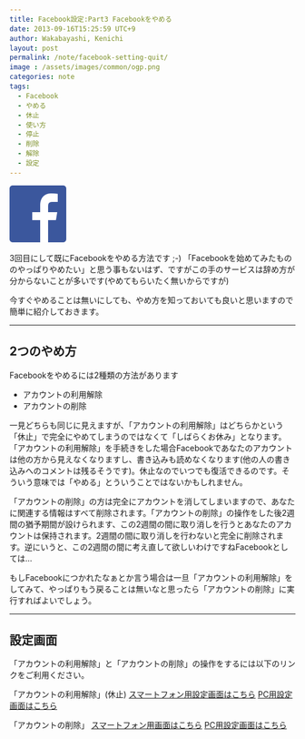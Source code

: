 ```yaml
---
title: Facebook設定:Part3 Facebookをやめる
date: 2013-09-16T15:25:59 UTC+9
author: Wakabayashi, Kenichi
layout: post
permalink: /note/facebook-setting-quit/
image : /assets/images/common/ogp.png
categories: note
tags:
  - Facebook
  - やめる
  - 休止
  - 使い方
  - 停止
  - 削除
  - 解除
  - 設定
---
```

![Facebook](/assets/images/2013/09/FB-f-Logo__blue_100.png)

3回目にして既にFacebookをやめる方法です ;-)
「Facebookを始めてみたもののやっぱりやめたい」と思う事もないはず、ですがこの手のサービスは辞め方が分からないことが多いです(やめてもらいたく無いからですが)

今すぐやめることは無いにしても、やめ方を知っておいても良いと思いますので簡単に紹介しておきます。

- - -
## 2つのやめ方
Facebookをやめるには2種類の方法があります


- アカウントの利用解除
- アカウントの削除


一見どちらも同じに見えますが、「アカウントの利用解除」はどちらかという「休止」で完全にやめてしまうのではなくて「しばらくお休み」となります。「アカウントの利用解除」を手続きをした場合Facebookであなたのアカウントは他の方から見えなくなりますし、書き込みも読めなくなります(他の人の書き込みへのコメントは残るそうです)。休止なのでいつでも復活できるのです。そういう意味では「やめる」とういうことではないかもしれません。

「アカウントの削除」の方は完全にアカウントを消してしまいますので、あなたに関連する情報はすべて削除されます。「アカウントの削除」の操作をした後2週間の猶予期間が設けられます、この2週間の間に取り消しを行うとあなたのアカウントは保持されます。2週間の間に取り消しを行わないと完全に削除されます。逆にいうと、この2週間の間に考え直して欲しいわけですねFacebookとしては...

もしFacebookにつかれたなぁとか言う場合は一旦「アカウントの利用解除」をしてみて、やっぱりもう戻ることは無いなと思ったら「アカウントの削除」に実行すればよいでしょう。

- - -
## 設定画面
「アカウントの利用解除」と「アカウントの削除」の操作をするには以下のリンクをご利用ください。

「アカウントの利用解除」(休止)
[スマートフォン用設定画面はこちら](https://m.facebook.com/deactivate.php)
[PC用設定画面はこちら](https://www.facebook.com/deactivate.php)

「アカウントの削除」
[スマートフォン用画面はこちら](https://m.facebook.com/account/delete/)
[PC用設定画面はこちら](https://www.facebook.com/help/delete_account)
